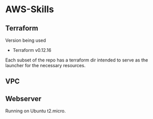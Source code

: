 # AWS-Skills  

## Terraform  
Version being used  
- Terraform v0.12.16  

Each subset of the repo has a terraform dir intended to serve as the launcher for the necessary resources.

## VPC

## Webserver
Running on Ubuntu t2.micro.

